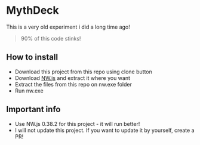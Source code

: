 # MythDeck
This is a very old experiment i did a long time ago!
>90% of this code stinks!

## How to install
- Download this project from this repo using clone button
- Download <a href="https://nwjs.io/" target="_blank">NW.js</a> and extract it where you want
- Extract the files from this repo on nw.exe folder
- Run nw.exe

## Important info
- Use NW.js 0.38.2 for this project - it will run better!
- I will not update this project. If you want to update it by yourself, create a PR!
